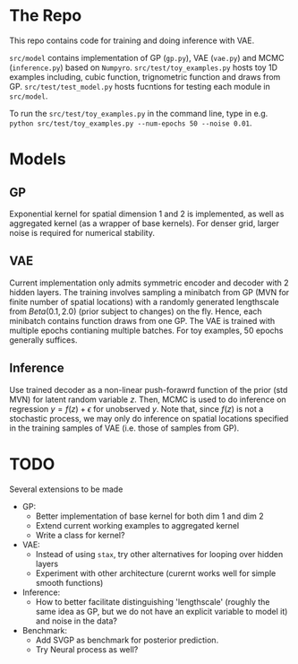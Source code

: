 # The Repo
This repo contains code for training and doing inference with VAE. 

`src/model` contains implementation of GP (`gp.py`), VAE (`vae.py`) and MCMC (`inference.py`) based on `Numpyro`. `src/test/toy_examples.py` hosts toy 1D examples including, cubic function, trignometric function and draws from GP. `src/test/test_model.py` hosts fucntions for testing each module in `src/model`. 

To run the `src/test/toy_examples.py` in the command line, type in e.g. `python src/test/toy_examples.py --num-epochs 50 --noise 0.01`.

# Models
## GP
Exponential kernel for spatial dimension 1 and 2 is implemented, as well as aggregated kernel (as a wrapper of base kernels). For denser grid, larger noise is required for numerical stability.

## VAE
Current implementation only admits symmetric encoder and decoder with 2 hidden layers. The training involves sampling a minibatch from GP (MVN for finite number of spatial locations) with a randomly generated lengthscale from $Beta(0.1, 2.0)$ (prior subject to changes) on the fly. Hence, each minibatch contains function draws from one GP. The VAE is trained with multiple epochs contianing multiple batches. For toy examples, 50 epochs generally suffices.

## Inference
Use trained decoder as a non-linear push-forawrd function of the prior (std MVN) for latent random variable $z$. Then, MCMC is used to do inference on regression $y = f(z) + \epsilon$ for unobserved $y$. Note that, since $f(z)$ is not a stochastic process, we may only do inference on spatial locations specified in the training samples of VAE (i.e. those of samples from GP).

# TODO
Several extensions to be made
- GP: 
     - Better implementation of base kernel for both dim 1 and dim 2
     - Extend current working examples to aggregated kernel
     - Write a class for kernel?
- VAE:
     - Instead of using `stax`, try other alternatives for looping over hidden layers
     - Experiment with other architecture (curernt works well for simple smooth functions)
- Inference:
     - How to better facilitate distinguishing 'lengthscale' (roughly the same idea as GP, but we do not have an explicit variable to model it) and noise in the data? 
- Benchmark:
     - Add SVGP as benchmark for posterior prediction. 
     - Try Neural process as well?
